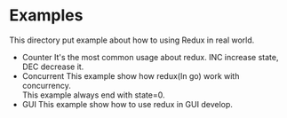 # Examples
This directory put example about how to using Redux in real world.<br>
- Counter
It's the most common usage about redux. INC increase state, DEC decrease it.
- Concurrent
This example show how redux(In go) work with concurrency.<br>
This example always end with state=0.
- GUI
This example show how to use redux in GUI develop.
